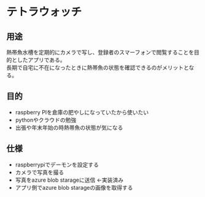 # テトラウォッチ
## 用途
熱帯魚水槽を定期的にカメラで写し、登録者のスマーフォンで閲覧することを目的としたアプリである。  
長期で自宅に不在になったときに熱帯魚の状態を確認できるのがメリットとなる。  

## 目的
- raspberry PIを倉庫の肥やしになっていたから使いたい
- pythonやクラウドの勉強
- 出張や年末年始の時熱帯魚の状態が気になる

## 仕様
- raspberrypiでデーモンを設定する
- カメラで写真を撮る
- 写真をazure blob starageに送信 ←実装済み
- アプリ側でazure blob starageの画像を取得する  